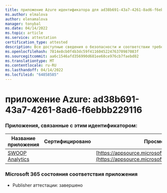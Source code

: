 ```yaml
---
title: приложение Azure идентификатора для ad38b691-43a7-4261-8ad6-f6ebbb229116
ms.author: elmalova
author: elenamalova
manager: tonybal
ms.date: 04/14/2022
ms.topic: article
ms.service: attestation
certification_type: attested
description: Все доступные сведения о безопасности и соответствии требованиям для ad38b691-43a7-4261-8ad6-f6ebbb229116.
ms.openlocfilehash: 7814e8cb0f4b3dc59f411604522476370987083f
ms.sourcegitcommit: aa6c1546afd356990d681ee68ce976cb7faebd02
ms.translationtype: MT
ms.contentlocale: ru-RU
ms.lasthandoff: 04/14/2022
ms.locfileid: "64858585"
---
```

# <a name="azure-app-id-ad38b691-43a7-4261-8ad6-f6ebbb229116"></a>приложение Azure: ad38b691-43a7-4261-8ad6-f6ebbb229116


### <a name="apps-associated-with-this-id"></a>Приложения, связанные с этим идентификатором:
| **Название приложения** | **Сертифицировано** | **Просмотр в AppSource** |
|--------------|---------------|-----------------------|
| [SWOOP Analytics](../forward/WA200000877.md) |  | [https://appsource.microsoft.com/product/office/WA200000877](https://appsource.microsoft.com/product/office/WA200000877) |

### <a name="microsoft-365-app-compliance-status"></a>Microsoft 365 состояния соответствия приложения
- Publisher аттестации: завершено
